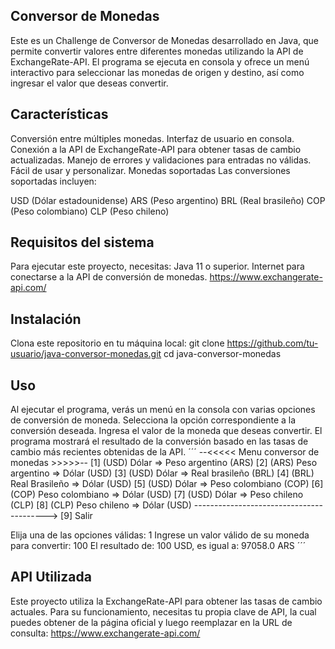 ## Conversor de Monedas
Este es un Challenge de Conversor de Monedas desarrollado en Java, que permite convertir valores entre diferentes monedas utilizando la API de ExchangeRate-API. 
El programa se ejecuta en consola y ofrece un menú interactivo para seleccionar las monedas de origen y destino, así como ingresar el valor que deseas convertir.

## Características
Conversión entre múltiples monedas.
Interfaz de usuario en consola.
Conexión a la API de ExchangeRate-API para obtener tasas de cambio actualizadas.
Manejo de errores y validaciones para entradas no válidas.
Fácil de usar y personalizar.
Monedas soportadas
Las conversiones soportadas incluyen:

USD (Dólar estadounidense)
ARS (Peso argentino)
BRL (Real brasileño)
COP (Peso colombiano)
CLP (Peso chileno)

## Requisitos del sistema
Para ejecutar este proyecto, necesitas:
Java 11 o superior.
Internet para conectarse a la API de conversión de monedas. https://www.exchangerate-api.com/

## Instalación
Clona este repositorio en tu máquina local:
git clone https://github.com/tu-usuario/java-conversor-monedas.git
cd java-conversor-monedas

## Uso
Al ejecutar el programa, verás un menú en la consola con varias opciones de conversión de moneda.
Selecciona la opción correspondiente a la conversión deseada.
Ingresa el valor de la moneda que deseas convertir.
El programa mostrará el resultado de la conversión basado en las tasas de cambio más recientes obtenidas de la API.
´´´
--<<<<< Menu conversor de monedas >>>>>--
[1] (USD) Dólar => Peso argentino (ARS)
[2] (ARS) Peso argentino => Dólar (USD)
[3] (USD) Dólar => Real brasileño (BRL)
[4] (BRL) Real Brasileño => Dólar (USD)
[5] (USD) Dólar => Peso colombiano (COP)
[6] (COP) Peso colombiano => Dólar (USD)
[7] (USD) Dólar => Peso chileno (CLP)
[8] (CLP) Peso chileno => Dólar (USD)
----------------------------------------->
[9] Salir

Elija una de las opciones válidas: 1
Ingrese un valor válido de su moneda para convertir: 100
El resultado de: 100 USD, es igual a: 97058.0 ARS
´´´
## API Utilizada
Este proyecto utiliza la ExchangeRate-API para obtener las tasas de cambio actuales. 
Para su funcionamiento, necesitas tu propia clave de API, la cual puedes obtener de la página oficial y luego reemplazar en la URL de consulta:
https://www.exchangerate-api.com/

